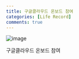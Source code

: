 ```yaml
---
title: 구글클라우드 온보드 참여
categories: [Life Record]
comments: true
---
```

![image](https://user-images.githubusercontent.com/55519519/126926838-521581b0-beec-4142-844f-ffc950029a72.png)

구글클라우드 온보드 참여

